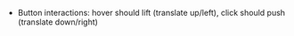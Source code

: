 - Button interactions: hover should lift (translate up/left), click should push (translate down/right)
